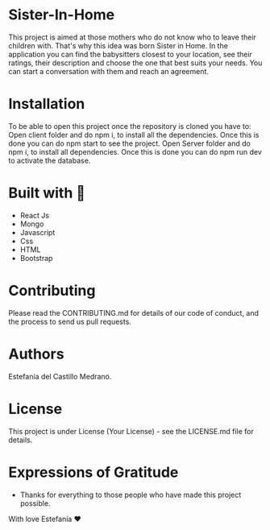 # Sister-In-Home

This project is aimed at those mothers who do not know who to leave their children with. That's why this idea was born Sister in Home. In the application you can find the babysitters closest to your location, see their ratings, their description and choose the one that best suits your needs. You can start a conversation with them and reach an agreement.


# Installation


To be able to open this project once the repository is cloned you have to: Open client folder and do npm i, to install all the dependencies. Once this is done you can do npm start to see the project. Open Server folder and do npm i, to install all dependencies. Once this is done you can do npm run dev to activate the database.
 
# Built with 🔧 

- React Js 
- Mongo
- Javascript
- Css
- HTML 
- Bootstrap 


# Contributing

Please read the CONTRIBUTING.md for details of our code of conduct, and the process to send us pull requests.



# Authors

Estefanía del Castillo Medrano.

# License 

This project is under License (Your License) - see the LICENSE.md file for details.


# Expressions of Gratitude
 
- Thanks for everything to those people who have made this project possible.








With love Estefanía ♥️